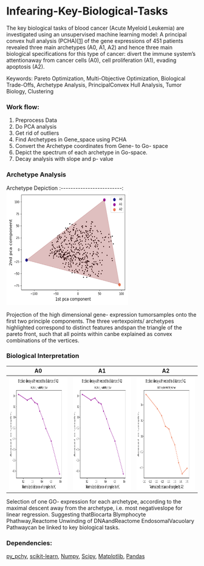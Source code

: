 # Infearing-Key-Biological-Tasks
The key biological tasks of blood cancer (Acute Myeloid Leukemia) are investigated using an unsupervised machine learning model: A principal convex hull analysis (PCHA)[[1]] of the gene expressions of 451 patients revealed three main archetypes (A0, A1, A2) and hence three main biological specifications for this type of cancer: divert the immune system’s attentionaway from cancer cells (A0), cell proliferation (A1), evading apoptosis (A2).


Keywords: Pareto Optimization, Multi-Objective Optimization, Biological Trade-Offs, Archetype Analysis, PrincipalConvex Hull Analysis, Tumor Biology, Clustering 

### Work flow: 
1.  Preprocess Data
2.  Do PCA analysis
3.  Get rid of outliers
4.  Find Archetypes in Gene_space using PCHA
5.  Convert the Archetype coordinates from Gene- to Go- space
5.  Depict the spectrum of each archetype in Go-space.
6.  Decay analysis with slope and p- value


### Archetype Analysis
 Archetype Depiction 
:-------------------------:
 <img src="https://github.com/david-alber/Infearing-Key-Biological-Tasks/blob/37decf4c2387de070ba6d8f462c58bfb2a01a366/Images/archePlot.png" width="320" height="300" />  
 
Projection of the high dimensional gene- expression tumorsamples onto the first two principle components. The three vertexpoints/ archetypes highlighted correspond to distinct features andspan the triangle of the pareto front, such that all points within canbe explained as convex combinations of the vertices.

### Biological Interpretation
  A0 | A1 | A2  
:-------------------------:|:-------------------------:|:-------------------------:
 <img src="https://github.com/david-alber/Infearing-Key-Biological-Tasks/blob/master/Images/A1decay.png" width="320" height="300" />  |  <img src="https://github.com/david-alber/Infearing-Key-Biological-Tasks/blob/master/Images/A1decay.png" width="320" height="300" /> |  <img src="https://github.com/david-alber/Infearing-Key-Biological-Tasks/blob/master/Images/A2decay.png" width="320" height="300" />

Selection of one GO- expression for each archetype, according to the maximal descent away from the archetype, i.e. most negativeslope for linear regression.  Suggesting thatBiocarta Blymphocyte Phathway,Reactome Unwinding of DNAandReactome EndosomalVacuolary Pathwaycan be linked to key biological tasks.



### Dependencies:
 [py_pchy](https://pypi.org/project/py-pcha/), 
 [scikit-learn](https://scikit-learn.org/stable/), 
 [Numpy](https://numpy.org/), 
 [Scipy](https://www.scipy.org/), 
 [Matplotlib](https://matplotlib.org/), 
 [Pandas](https://pandas.pydata.org/)
 
 
 [1]:https://arxiv.org/abs/1901.10799
